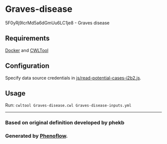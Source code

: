 # Graves-disease

5F0yRj9lcrMd5a6dGmUu6LC1je8 - Graves disease

## Requirements

[Docker](https://docs.docker.com/install/) and [CWLTool](https://github.com/common-workflow-language/cwltool#install)

## Configuration

Specify data source credentials in [js/read-potential-cases-i2b2.js](js/read-potential-cases-i2b2.js).

## Usage

Run: `cwltool Graves-disease.cwl Graves-disease-inputs.yml`

***

### Based on original definition developed by phekb
### Generated by [Phenoflow](https://kclhi.org/phenoflow).
